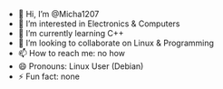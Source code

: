 - 👋 Hi, I’m @Micha1207
- 👀 I’m interested in Electronics & Computers
- 🌱 I’m currently learning C++
- 💞️ I’m looking to collaborate on Linux & Programming
- 📫 How to reach me: no how
- 😄 Pronouns: Linux User (Debian)
- ⚡ Fun fact: none

<!---
Micha1207/Micha1207 is a ✨ special ✨ repository because its `README.md` (this file) appears on your GitHub profile.
You can click the Preview link to take a look at your changes.
--->
